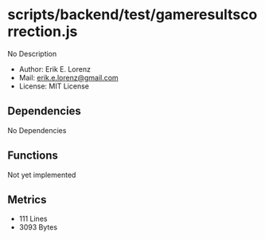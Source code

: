# scripts/backend/test/gameresultscorrection.js


No Description

* Author: Erik E. Lorenz 
* Mail: <erik.e.lorenz@gmail.com>
* License: MIT License


## Dependencies

No Dependencies

## Functions

Not yet implemented

## Metrics

* 111 Lines
* 3093 Bytes

